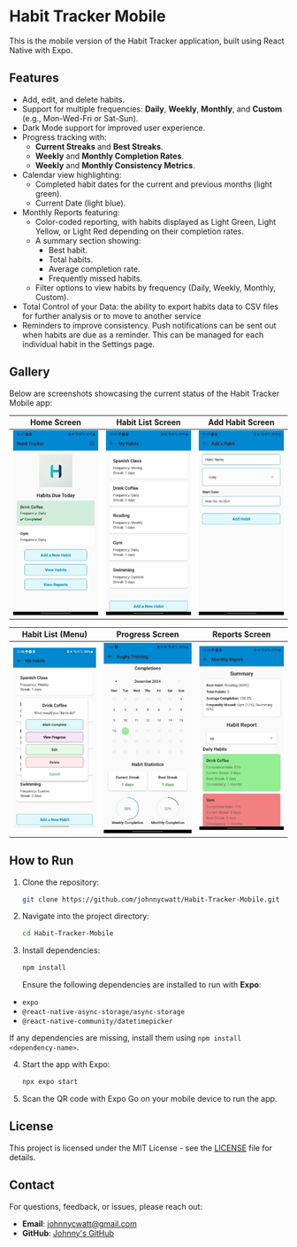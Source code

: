 # Habit Tracker Mobile

This is the mobile version of the Habit Tracker application, built using React Native with Expo.

## Features

- Add, edit, and delete habits.
- Support for multiple frequencies: **Daily**, **Weekly**, **Monthly**, and **Custom** (e.g., Mon-Wed-Fri or Sat-Sun).
- Dark Mode support for improved user experience.
- Progress tracking with:
  - **Current Streaks** and **Best Streaks**.
  - **Weekly** and **Monthly Completion Rates**.
  - **Weekly** and **Monthly Consistency Metrics**.
- Calendar view highlighting:
  - Completed habit dates for the current and previous months (light green).
  - Current Date (light blue).
- Monthly Reports featuring:
  - Color-coded reporting, with habits displayed as Light Green, Light Yellow, or Light Red depending on their completion rates.
  - A summary section showing:
    - Best habit.
    - Total habits.
    - Average completion rate.
    - Frequently missed habits.
  - Filter options to view habits by frequency (Daily, Weekly, Monthly, Custom).
- Total Control of your Data: the ability to export habits data to CSV files for further analysis or to move to another service
- Reminders to improve consistency. Push notifications can be sent out when habits are due as a reminder. This can be managed for each individual habit in the Settings page.

## Gallery

Below are screenshots showcasing the current status of the Habit Tracker Mobile app:

| **Home Screen** | **Habit List Screen** | **Add Habit Screen** |
|------------------|-----------------------|-----------------------|
| ![Home Screen](docs/screenshots/homescreen.jpg) | ![Habit List Screen](docs/screenshots/HabitListScreen.jpg) | ![Add Habit Screen](docs/screenshots/AddHabitScreen.jpg) |

| **Habit List (Menu)**                                  | **Progress Screen**                                    | **Reports Screen**                                  |
|--------------------------------------------------------|-------------------------------------------------------|----------------------------------------------------|
| ![Habit List Menu](docs/screenshots/HabitListScreen2.jpg) | ![Progress Screen](docs/screenshots/ProgressScreen.jpg)  | ![Reports Screen](docs/screenshots/ReportsScreen.jpg) |

## How to Run

1. Clone the repository:
   ```bash
   git clone https://github.com/johnnycwatt/Habit-Tracker-Mobile.git
   ```
2. Navigate into the project directory:
   ```bash
   cd Habit-Tracker-Mobile
   ```
3. Install dependencies:
   ```bash
   npm install
   ```
   Ensure the following dependencies are installed to run with **Expo**:
  - `expo`
  - `@react-native-async-storage/async-storage`
  - `@react-native-community/datetimepicker`

   If any dependencies are missing, install them using `npm install <dependency-name>`.

4. Start the app with Expo:
   ```bash
   npx expo start
   ```
5. Scan the QR code with Expo Go on your mobile device to run the app.

## License

This project is licensed under the MIT License - see the [LICENSE](LICENSE) file for details.

## Contact

For questions, feedback, or issues, please reach out:

- **Email**: [johnnycwatt@gmail.com](mailto:johnnycwatt@gmail.com)
- **GitHub**: [Johnny's GitHub](https://github.com/johnnycwatt)

